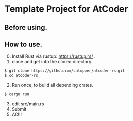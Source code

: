 # Template Project for AtCoder

## Before using.

## How to use.
0. Install Rust via rustup: https://rustup.rs/ .
1. clone and get into the cloned directory.
```bash
$ git clone https://github.com/catupper/atcoder-rs.git
$ cd atcoder-rs
```

2. Run once, to build all depending crates.
```bash
$ cargo run
```
3. edit src/main.rs
4. Submit
5. AC!!!
